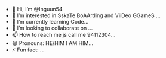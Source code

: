 - 👋 Hi, I’m @Inguun54
- 👀 I’m interested in SskaTe BoAArding and ViiDeo GGameS ...
- 🌱 I’m currently learning Code...
- 💞️ I’m looking to collaborate on ...
- 📫 How to reach me js call me 94112304...
- 😄 Pronouns: HE/HIM I AM HIM...
- ⚡ Fun fact: ...

<!---
Inguun54/Inguun54 is a ✨ special ✨ repository because its `README.md` (this file) appears on your GitHub profile.
You can click the Preview link to take a look at your changes.
--->
